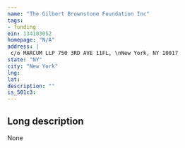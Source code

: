 ```yaml
---
name: "The Gilbert Brownstone Foundation Inc"
tags:
- funding
ein: 134103052
homepage: "N/A"
address: |
 c/o MARCUM LLP 750 3RD AVE 11FL, \nNew York, NY 10017
state: "NY"
city: "New York"
lng: 
lat: 
description: ""
is_501c3: 
---
```


## Long description

None
